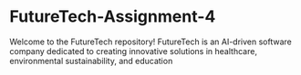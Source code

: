 # FutureTech-Assignment-4
Welcome to the FutureTech repository! FutureTech is an AI-driven software company dedicated to creating innovative solutions in healthcare, environmental sustainability, and education
